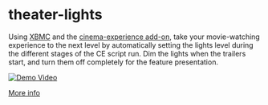 theater-lights
==============

Using [XBMC](http://xbmc.org/) and the [cinema-experience add-on](http://wiki.xbmc.org/index.php?title=Add-on:Cinema_Experience), take your movie-watching experience to the next level by automatically setting the lights level during the different stages of the CE script run. Dim the lights when the trailers start, and turn them off completely for the feature presentation.

[![Demo Video](http://img.youtube.com/vi/0Ja_DQ6n1i4/0.jpg)](http://www.youtube.com/watch?v=0Ja_DQ6n1i4)

[More info](https://github.com/elrodro83/theater-lights/wiki)
